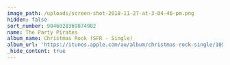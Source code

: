```yaml
---
image_path: /uploads/screen-shot-2018-11-27-at-3-04-46-pm.png
hidden: false
sort_number: 9046028369874982
name: The Party Pirates
album_name: Christmas Rock (SFR - Single)
album_url: 'https://itunes.apple.com/au/album/christmas-rock-single/1057121889'
_hide_content: true
---
```


